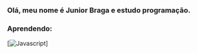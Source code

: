 ### Olá, meu nome é Junior Braga e estudo programação.

### Aprendendo: 

[![Javascript](https://img.shields.io/badge/JavaScript-F7DF1E?style=for-the-badge&logo=javascript&logoColor=black)]
